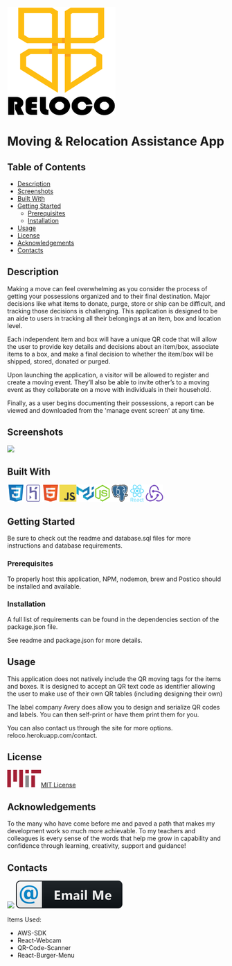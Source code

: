 <img src='./public/images/brand.png' height="250px" width="250px"/>

<br />
    
# Moving & Relocation Assistance App

## Table of Contents

- [Description](#description)
- [Screenshots](#screenshots)
- [Built With](#built-with)
- [Getting Started](#getting-started)
  - [Prerequisites](#prerequisites)
  - [Installation](#installation)
- [Usage](#usage)
- [License](#license)
- [Acknowledgements](#acknowledgements)
- [Contacts](#contacts)

## Description

Making a move can feel overwhelming as you consider the process of getting your possessions organized and to their final destination. Major decisions like what items to donate, purge, store or ship can be difficult, and tracking those decisions is challenging. This application is designed to be an aide to users in tracking all their belongings at an item, box and location level. 

Each independent item and box will have a unique QR code that will allow the user to provide key details and decisions about an item/box, associate items to a box, and make a final decision to whether the item/box will be shipped, stored, donated or purged. 

Upon launching the application, a visitor will be allowed to register and create a moving event. They’ll also be able to invite other’s to a moving event as they collaborate on a move with individuals in their household. 

Finally, as a user begins documenting their possessions, a report can be viewed and downloaded from the 'manage event screen' at any time.

## Screenshots

<img src='./public/images/demo.gif' width="300px"/>

## Built With

<a href="https://developer.mozilla.org/en-US/docs/Web/CSS"><img src="https://raw.githubusercontent.com/devicons/devicon/master/icons/css3/css3-original.svg" height="40px" width="40px" /></a><a href="https://www.heroku.com/"><img src="https://raw.githubusercontent.com/devicons/devicon/master/icons/heroku/heroku-original.svg" height="40px" width="40px" /></a><a href="https://developer.mozilla.org/en-US/docs/Web/HTML"><img src="https://raw.githubusercontent.com/devicons/devicon/master/icons/html5/html5-original.svg" height="40px" width="40px" /></a><a href="https://developer.mozilla.org/en-US/docs/Web/JavaScript"><img src="https://raw.githubusercontent.com/devicons/devicon/master/icons/javascript/javascript-original.svg" height="40px" width="40px" /></a><a href="https://material-ui.com/"><img src="https://raw.githubusercontent.com/devicons/devicon/master/icons/materialui/materialui-original.svg" height="40px" width="40px" /></a><a href="https://nodejs.org/en/"><img src="https://raw.githubusercontent.com/devicons/devicon/master/icons/nodejs/nodejs-original.svg" height="40px" width="40px" /></a><a href="https://www.postgresql.org/"><img src="https://raw.githubusercontent.com/devicons/devicon/master/icons/postgresql/postgresql-original.svg" height="40px" width="40px" /></a><a href="https://reactjs.org/"><img src="https://raw.githubusercontent.com/devicons/devicon/master/icons/react/react-original-wordmark.svg" height="40px" width="40px" /></a><a href="https://redux.js.org/"><img src="https://raw.githubusercontent.com/devicons/devicon/master/icons/redux/redux-original.svg" height="40px" width="40px" /></a>

## Getting Started

Be sure to check out the readme and database.sql files for more instructions and database requirements. 

### Prerequisites

To properly host this application, NPM, nodemon, brew and Postico should be installed and available. 

### Installation

A full list of requirements can be found in the dependencies section of the package.json file.

See readme and package.json for more details. 

## Usage

This application does not natively include the QR moving tags for the items and boxes. It is designed to accept an QR text code as identifier allowing the user to make use of their own QR tables (including designing their own) 

The label company Avery does allow you to design and serialize QR codes and labels. You can then self-print or have them print them for you. 

You can also contact us through the site for more options. reloco.herokuapp.com/contact. 


## License

<a href="https://choosealicense.com/licenses/mit/"><img src="https://raw.githubusercontent.com/johnturner4004/readme-generator/master/src/components/assets/images/mit.svg" height=40 />MIT License</a>

## Acknowledgements

To the many who have come before me and paved a path that makes my development work so much more achievable. To my teachers and colleagues is every sense of the words that help me grow in capability and confidence through learning, creativity, support and guidance!


## Contacts

<a href="https://www.linkedin.com/in/https://www.linkedin.com/in/chrisnelsonpmp/"><img src="https://img.shields.io/badge/LinkedIn-0077B5?style=for-the-badge&logo=linkedin&logoColor=white" /></a>  <a href="mailto:cnelson04@gmail.com"><img src=https://raw.githubusercontent.com/johnturner4004/readme-generator/master/src/components/assets/images/email_me_button_icon_151852.svg /></a>


Items Used:

 - AWS-SDK
 - React-Webcam
 - QR-Code-Scanner
 - React-Burger-Menu